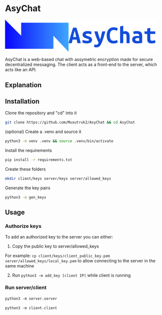 # AsyChat

![Asychat Logo and Text](/media/AsychatLogo_text_back.png)

AsyChat is a web-based chat with assymetric encryption made for secure decentralized messaging. The client acts as a front-end to the server, which acts like an API.

## Explanation

## Installation

Clone the repository and "cd" into it

```bash
git clone https://github.com/Muxutruk2/AsyChat && cd AsyChat
```

(optional) Create a .venv and source it
```bash
python3 -m venv .venv && source .venv/bin/activate
```

Install the requirements
```bash
pip install -r requirements.txt
```

Create these folders
```bash
mkdir client/keys server/keys server/allowed_keys
```

Generate the key pairs
```bash
python3 -m gen_keys
```

## Usage

### Authorize keys
To add an authorized key to the server you can either:

1. Copy the public key to server/allowed_keys

For example: `cp client/keys/client_public_key.pem server/allowed_keys/local_key.pem` to allow connecting to the server in the same machine

2. Run `python3 -m add_key [client IP]` while client is running

### Run server/client

`python3 -m server.server`

`python3 -m client.client`
